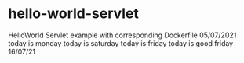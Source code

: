 # hello-world-servlet
HelloWorld Servlet example with corresponding Dockerfile
05/07/2021
today is monday
today is saturday
today is friday
today is good friday
16/07/21
